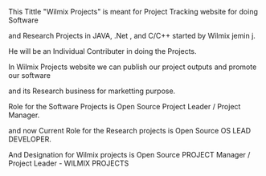This Tittle "Wilmix Projects" is meant for Project Tracking website for doing Software

and Research Projects in JAVA, .Net , and C/C++ started by Wilmix jemin j.

He will be an Individual Contributer in doing the Projects.

In Wilmix Projects website we can publish our project outputs and promote our software

and its Research business for marketting purpose.

Role for the Software Projects is Open Source Project Leader / Project  Manager.

and now Current Role for the Research projects is Open Source OS LEAD DEVELOPER.

And Designation for Wilmix projects is Open Source PROJECT Manager / Project Leader - WILMIX PROJECTS
